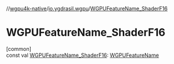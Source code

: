 //[wgpu4k-native](../../index.md)/[io.ygdrasil.wgpu](index.md)/[WGPUFeatureName_ShaderF16](-w-g-p-u-feature-name_-shader-f16.md)

# WGPUFeatureName_ShaderF16

[common]\
const val [WGPUFeatureName_ShaderF16](-w-g-p-u-feature-name_-shader-f16.md): [WGPUFeatureName](-w-g-p-u-feature-name/index.md)